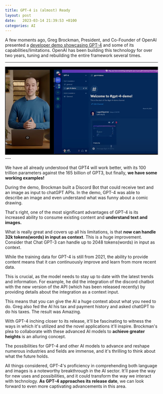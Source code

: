 ```yaml
---
title: GPT-4 is (almost) Ready
layout: post
date:   2023-03-14 21:39:53 +0100
categories: AI
---
```



A few moments ago, Greg Brockman, President, and Co-Founder of OpenAI presented
a [developer demo showcasing GPT-4](https://www.youtube.com/watch?v=outcGtbnMuQ) and some of its capabilities/limitations. 
OpenAI has been building this technology for over two years, tuning and rebuilding the entire framework several times.

---
<div align="center">
<img src="/assets/gpt4.png" style="content-visibility:auto"
alt="Fault Barrier"
loading="lazy"
decoding="async">
</div>
---

We have all already understood that GPT4 will work better, with its 100 trillion parameters against the 165 billion of GPT3, but finally, **we have some working examples!**


During the demo, Brockman built a Discord Bot that could receive text and an image as input to chatGPT APIs. In the demo, GPT-4 was able to describe an image and even understand what was funny about a comic drawing.


That's right, one of the most significant advantages of GPT-4 is its increased ability to consume existing content and **understand text and images.**


What is really great and covers up all his limitations, is that **now can handle 32k tokens(words) in input as context**. This is a huge improvement. Consider that Chat GPT-3 can handle up to 2048 tokens(words) in input as context.


While the training data for GPT-4 is still from 2021, the ability to provide content means that it can continuously improve and learn from more recent data.


This is crucial, as the model needs to stay up to date with the latest trends and information. For example, he did the integration of the discord chatbot with the new version of the API (which has been released recently) by providing details about the integration as a context input.


This means that you can give the AI a huge context about what you need to do. Greg also fed the AI his tax and payment history and asked chatGPT to do his taxes. The result was Amazing.


With GPT-4 inching closer to its release, it'll be fascinating to witness the ways in which it's utilized and the novel applications it'll inspire. Brockman's plea to collaborate with these advanced AI models to **achieve greater heights** is an alluring concept.


The possibilities for GPT-4 and other AI models to advance and reshape numerous industries and fields are immense, and it's thrilling to think about what the future holds.


All things considered, GPT-4's proficiency in comprehending both language and images is a noteworthy breakthrough in the AI sector. It'll pave the way for new uses and possibilities, and it could transform the way we interact with technology. **As GPT-4 approaches its release date**, we can look forward to even more captivating advancements in this area.